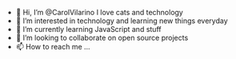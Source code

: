 - 👋 Hi, I’m @CarolVilarino I love cats and technology 
- 👀 I’m interested in technology and learning new things everyday 
- 🌱 I’m currently learning JavaScript and stuff
- 💞️ I’m looking to collaborate on open source projects
- 📫 How to reach me ...

<!---
CarolVilarino/CarolVilarino is a ✨ special ✨ repository because its `README.md` (this file) appears on your GitHub profile.
You can click the Preview link to take a look at your changes.
--->
